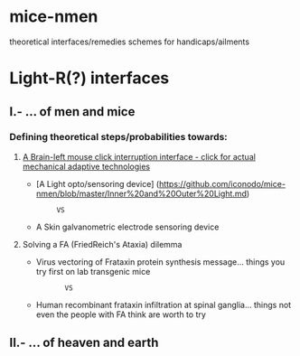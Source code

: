 # mice-nmen
theoretical interfaces/remedies schemes for handicaps/ailments

# Light-R(?) interfaces

## I.- ... of men and mice
### Defining theoretical steps/probabilities towards:

1. [A Brain-left mouse click interruption interface - click for actual mechanical adaptive technologies](https://github.com/iconodo/mice-nmen/blob/master/A%20devices%20review.md)

    * [A Light opto/sensoring device] (https://github.com/iconodo/mice-nmen/blob/master/Inner%20and%20Outer%20Light.md)
    
               VS
               
    * A Skin galvanometric electrode sensoring device
    
2. Solving a FA (FriedReich's Ataxia) dilemma

   * Virus vectoring of Frataxin protein synthesis message... things you try first on lab transgenic mice
   
                VS
   
   * Human recombinant frataxin infiltration at spinal ganglia... things not even the people with FA think are worth to try 
     
## II.- ... of heaven and earth
